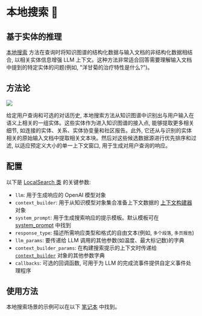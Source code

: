 

# 本地搜索 🔎

## 基于实体的推理

[本地搜索](https://github.com/microsoft/graphrag/blob/main//graphrag/query/structured_search/local_search/) 方法在查询时将知识图谱的结构化数据与输入文档的非结构化数据相结合, 以相关实体信息增强 LLM 上下文。这种方法非常适合回答需要理解输入文档中提到的特定实体的问题(例如, "洋甘菊的治疗特性是什么?")。

## 方法论

![](/img/1-local_search.png)

给定用户查询和可选的对话历史, 本地搜索方法从知识图谱中识别出与用户输入在语义上相关的一组实体。这些实体作为进入知识图谱的接入点, 能够提取更多相关细节, 如连接的实体、关系、实体协变量和社区报告。此外, 它还从与识别的实体相关的原始输入文档中提取相关文本块。然后对这些候选数据源进行优先排序和过滤, 以适应预定义大小的单一上下文窗口, 用于生成对用户查询的响应。

## 配置

以下是 [LocalSearch 类](https://github.com/microsoft/graphrag/blob/main//graphrag/query/structured_search/local_search/search.py) 的关键参数:
* `llm`: 用于生成响应的 OpenAI 模型对象
* `context_builder`: 用于从知识模型对象集合准备上下文数据的 [上下文构建器](https://github.com/microsoft/graphrag/blob/main//graphrag/query/structured_search/local_search/mixed_context.py) 对象
* `system_prompt`: 用于生成搜索响应的提示模板。默认模板可在 [system_prompt](https://github.com/microsoft/graphrag/blob/main//graphrag/query/structured_search/local_search/system_prompt.py) 中找到
* `response_type`: 描述所需响应类型和格式的自由文本(例如, `多个段落`, `多页报告`)
* `llm_params`: 要传递给 LLM 调用的其他参数(如温度、最大标记数)的字典
* `context_builder_params`: 在构建搜索提示的上下文时传递给 [`context_builder`](https://github.com/microsoft/graphrag/blob/main//graphrag/query/structured_search/local_search/mixed_context.py) 对象的其他参数字典
* `callbacks`: 可选的回调函数, 可用于为 LLM 的完成流事件提供自定义事件处理程序

## 使用方法

本地搜索场景的示例可以在以下 [笔记本](https://microsoft.github.io/graphrag/posts/query/notebooks/local_search_nb) 中找到。


